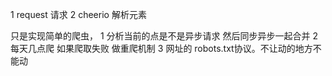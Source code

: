 1 request 请求
2 cheerio 解析元素

只是实现简单的爬虫，
1 分析当前的点是不是异步请求 然后同步异步一起合并
2 每天几点爬 如果爬取失败 做重爬机制
3 网址的 robots.txt协议。不让动的地方不能动
